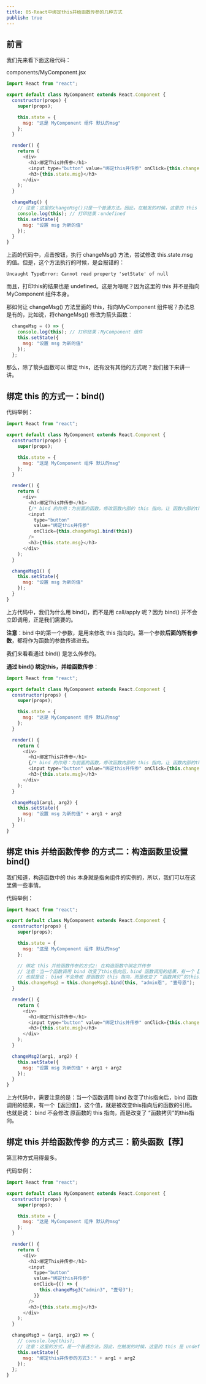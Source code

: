 ```yaml
---
title: 05-React中绑定this并给函数传参的几种方式
publish: true
---
```


<ArticleTopAd></ArticleTopAd>




## 前言

我们先来看下面这段代码：

components/MyComponent.jsx

```javascript
import React from "react";

export default class MyComponent extends React.Component {
  constructor(props) {
    super(props);

    this.state = {
      msg: "这是 MyComponent 组件 默认的msg"
    };
  }

  render() {
    return (
      <div>
        <h1>绑定This并传参</h1>
        <input type="button" value="绑定this并传参" onClick={this.changeMsg} />
        <h3>{this.state.msg}</h3>
      </div>
    );
  }

  changeMsg() {
    // 注意：这里的changeMsg()只是一个普通方法。因此，在触发的时候，这里的 this 是 undefined
    console.log(this); // 打印结果：undefined
    this.setState({
      msg: "设置 msg 为新的值"
    });
  }
}


```

上面的代码中，点击按钮，执行 changeMsg() 方法，尝试修改 this.state.msg 的值。但是，这个方法执行的时候，是会报错的：

```
Uncaught TypeError: Cannot read property 'setState' of null
```

而且，打印this的结果也是 undefined。这是为啥呢？因为这里的 this 并不是指向 MyComponent 组件本身。

那如何让 changeMsg() 方法里面的 this，指向MyComponent 组件呢？办法总是有的，比如说，将changeMsg() 修改为箭头函数：

```javascript
  changeMsg = () => {
    console.log(this); // 打印结果：MyComponent 组件
    this.setState({
      msg: "设置 msg 为新的值"
    });
  };
```

那么，除了箭头函数可以 绑定 this，还有没有其他的方式呢？我们接下来讲一讲。


## 绑定 this 的方式一：bind()

代码举例：

```javascript
import React from "react";

export default class MyComponent extends React.Component {
  constructor(props) {
    super(props);

    this.state = {
      msg: "这是 MyComponent 组件 默认的msg"
    };
  }

  render() {
    return (
      <div>
        <h1>绑定This并传参</h1>
        {/* bind 的作用：为前面的函数，修改函数内部的 this 指向。让 函数内部的this，指向 bind 参数列表中的 第一个参数 */}
        <input
          type="button"
          value="绑定this并传参"
          onClick={this.changeMsg1.bind(this)}
        />
        <h3>{this.state.msg}</h3>
      </div>
    );
  }

  changeMsg1() {
    this.setState({
      msg: "设置 msg 为新的值"
    });
  }
}

```


上方代码中，我们为什么用 bind()，而不是用 call/apply 呢？因为 bind() 并不会立即调用，正是我们需要的。

**注意**：bind 中的第一个参数，是用来修改 this 指向的。第一个参数**后面的所有参数**，都将作为函数的参数传递进去。

我们来看看通过 bind() 是怎么传参的。

**通过 bind() 绑定this，并给函数传参**：


```javascript
import React from "react";

export default class MyComponent extends React.Component {
  constructor(props) {
    super(props);

    this.state = {
      msg: "这是 MyComponent 组件 默认的msg"
    };
  }

  render() {
    return (
      <div>
        <h1>绑定This并传参</h1>
        {/* bind 的作用：为前面的函数，修改函数内部的 this 指向。让 函数内部的this，指向 bind 参数列表中的 第一个参数 */}
        <input type="button" value="绑定this并传参" onClick={this.changeMsg1.bind(this, "admin啊", "壹号啊")} />
        <h3>{this.state.msg}</h3>
      </div>
    );
  }

  changeMsg1(arg1, arg2) {
    this.setState({
      msg: "设置 msg 为新的值" + arg1 + arg2
    });
  }
}

```


## 绑定 this 并给函数传参 的方式二：构造函数里设置 bind()

我们知道，构造函数中的 this 本身就是指向组件的实例的，所以，我们可以在这里做一些事情。

代码举例：

```javascript
import React from "react";

export default class MyComponent extends React.Component {
  constructor(props) {
    super(props);

    this.state = {
      msg: "这是 MyComponent 组件 默认的msg"
    };

    // 绑定 this 并给函数传参的方式2: 在构造函数中绑定并传参
    // 注意：当一个函数调用 bind 改变了this指向后，bind 函数调用的结果，有一个【返回值】，这个值，就是被改变this指向后的函数的引用。
    // 也就是说： bind 不会修改 原函数的 this 指向，而是改变了 “函数拷贝”的this指向。
    this.changeMsg2 = this.changeMsg2.bind(this, "admin恩", "壹号恩");
  }

  render() {
    return (
      <div>
        <h1>绑定This并传参</h1>
        <input type="button" value="绑定this并传参" onClick={this.changeMsg2} />
        <h3>{this.state.msg}</h3>
      </div>
    );
  }

  changeMsg2(arg1, arg2) {
    this.setState({
      msg: "设置 msg 为新的值" + arg1 + arg2
    });
  }
}


```

上方代码中，需要注意的是：当一个函数调用 bind 改变了this指向后，bind 函数调用的结果，有一个【返回值】，这个值，就是被改变this指向后的函数的引用。也就是说： bind 不会修改 原函数的 this 指向，而是改变了 “函数拷贝”的this指向。


## 绑定 this 并给函数传参 的方式三：箭头函数【荐】

第三种方式用得最多。

代码举例：


```javascript
import React from "react";

export default class MyComponent extends React.Component {
  constructor(props) {
    super(props);

    this.state = {
      msg: "这是 MyComponent 组件 默认的msg"
    };
  }

  render() {
    return (
      <div>
        <h1>绑定This并传参</h1>
        <input
          type="button"
          value="绑定this并传参"
          onClick={() => {
            this.changeMsg3("admin3", "壹号3");
          }}
        />
        <h3>{this.state.msg}</h3>
      </div>
    );
  }

  changeMsg3 = (arg1, arg2) => {
    // console.log(this);
    // 注意：这里的方式，是一个普通方法，因此，在触发的时候，这里的 this 是 undefined
    this.setState({
      msg: "绑定this并传参的方式3：" + arg1 + arg2
    });
  };
}


```





